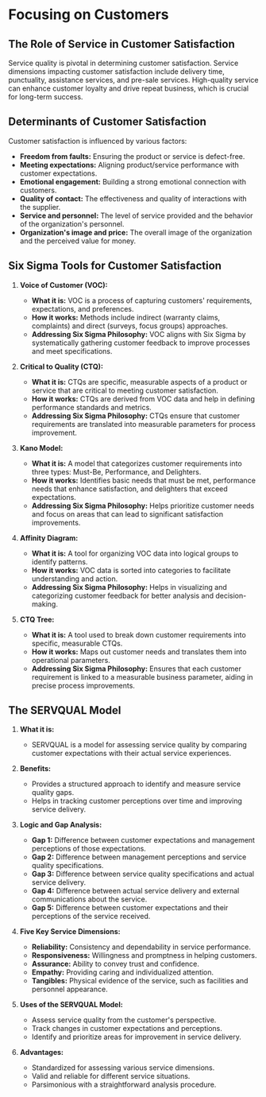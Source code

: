 # Focusing on Customers

## The Role of Service in Customer Satisfaction

Service quality is pivotal in determining customer satisfaction. Service dimensions impacting customer satisfaction include delivery time, punctuality, assistance services, and pre-sale services. High-quality service can enhance customer loyalty and drive repeat business, which is crucial for long-term success.

## Determinants of Customer Satisfaction

Customer satisfaction is influenced by various factors:

- **Freedom from faults:** Ensuring the product or service is defect-free.
- **Meeting expectations:** Aligning product/service performance with customer expectations.
- **Emotional engagement:** Building a strong emotional connection with customers.
- **Quality of contact:** The effectiveness and quality of interactions with the supplier.
- **Service and personnel:** The level of service provided and the behavior of the organization's personnel.
- **Organization's image and price:** The overall image of the organization and the perceived value for money.

## Six Sigma Tools for Customer Satisfaction

1. **Voice of Customer (VOC):**
   - **What it is:** VOC is a process of capturing customers' requirements, expectations, and preferences.
   - **How it works:** Methods include indirect (warranty claims, complaints) and direct (surveys, focus groups) approaches.
   - **Addressing Six Sigma Philosophy:** VOC aligns with Six Sigma by systematically gathering customer feedback to improve processes and meet specifications.

2. **Critical to Quality (CTQ):**
   - **What it is:** CTQs are specific, measurable aspects of a product or service that are critical to meeting customer satisfaction.
   - **How it works:** CTQs are derived from VOC data and help in defining performance standards and metrics.
   - **Addressing Six Sigma Philosophy:** CTQs ensure that customer requirements are translated into measurable parameters for process improvement.

3. **Kano Model:**
   - **What it is:** A model that categorizes customer requirements into three types: Must-Be, Performance, and Delighters.
   - **How it works:** Identifies basic needs that must be met, performance needs that enhance satisfaction, and delighters that exceed expectations.
   - **Addressing Six Sigma Philosophy:** Helps prioritize customer needs and focus on areas that can lead to significant satisfaction improvements.

4. **Affinity Diagram:**
   - **What it is:** A tool for organizing VOC data into logical groups to identify patterns.
   - **How it works:** VOC data is sorted into categories to facilitate understanding and action.
   - **Addressing Six Sigma Philosophy:** Helps in visualizing and categorizing customer feedback for better analysis and decision-making.

5. **CTQ Tree:**
   - **What it is:** A tool used to break down customer requirements into specific, measurable CTQs.
   - **How it works:** Maps out customer needs and translates them into operational parameters.
   - **Addressing Six Sigma Philosophy:** Ensures that each customer requirement is linked to a measurable business parameter, aiding in precise process improvements.

## The SERVQUAL Model

1. **What it is:**
   - SERVQUAL is a model for assessing service quality by comparing customer expectations with their actual service experiences.

2. **Benefits:**
   - Provides a structured approach to identify and measure service quality gaps.
   - Helps in tracking customer perceptions over time and improving service delivery.

3. **Logic and Gap Analysis:**
   - **Gap 1:** Difference between customer expectations and management perceptions of those expectations.
   - **Gap 2:** Difference between management perceptions and service quality specifications.
   - **Gap 3:** Difference between service quality specifications and actual service delivery.
   - **Gap 4:** Difference between actual service delivery and external communications about the service.
   - **Gap 5:** Difference between customer expectations and their perceptions of the service received.

4. **Five Key Service Dimensions:**
   - **Reliability:** Consistency and dependability in service performance.
   - **Responsiveness:** Willingness and promptness in helping customers.
   - **Assurance:** Ability to convey trust and confidence.
   - **Empathy:** Providing caring and individualized attention.
   - **Tangibles:** Physical evidence of the service, such as facilities and personnel appearance.

5. **Uses of the SERVQUAL Model:**
   - Assess service quality from the customer's perspective.
   - Track changes in customer expectations and perceptions.
   - Identify and prioritize areas for improvement in service delivery.

6. **Advantages:**
   - Standardized for assessing various service dimensions.
   - Valid and reliable for different service situations.
   - Parsimonious with a straightforward analysis procedure.
